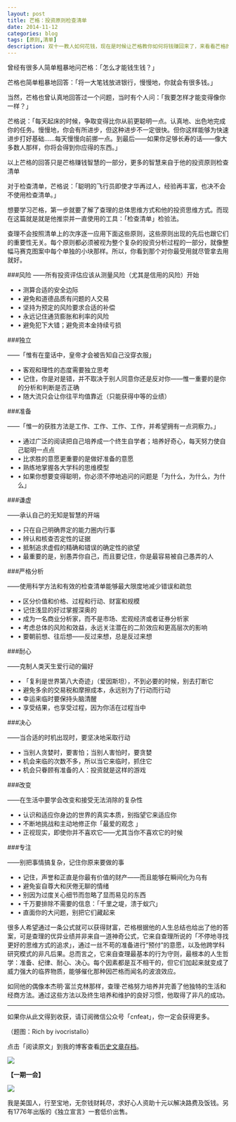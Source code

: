 ```yaml
---
layout: post
title: 芒格：投资原则检查清单
date: 2014-11-12
categories: blog
tags: [原则,清单]
description: 双十一教人如何花钱，现在是时候让芒格教你如何将钱赚回来了，来看看芒格的投资原则检查清单吧。
---
```



曾经有很多人简单粗暴地问芒格：「怎么才能钱生钱？」

芒格也简单粗暴地回答：「将一大笔钱放进银行，慢慢地，你就会有很多钱。」

当然，芒格也曾认真地回答过一个问题，当时有个人问：「我要怎样才能变得像你一样？」

芒格说：「每天起床的时候，争取变得比你从前更聪明一点。认真地、出色地完成你的任务。慢慢地，你会有所进步，但这种进步不一定很快。但你这样能够为快速进步打好基础……每天慢慢向前挪一点。到最后——如果你足够长寿的话——像大多数人那样，你将会得到你应得的东西。」

以上芒格的回答只是芒格赚钱智慧的一部分，更多的智慧来自于他的投资原则检查清单

对于检查清单，芒格说：「聪明的飞行员即使才华再过人，经验再丰富，也决不会不使用检查清单。」

想要学习芒格，第一步就要了解了查理的总体思维方式和他的投资思维方式。而现在这篇就是就是他推崇并一直使用的工具：「检查清单」检验法。

查理不会按照清单上的次序逐一应用下面这些原则，这些原则出现的先后也跟它们的重要性无关。每个原则都必须被视为整个复杂的投资分析过程的一部分，就像整幅马赛克图案中每个单独的小块那样。所以，你看到那个对你最受用就尽管拿去用就好。


###风险
——所有投资评估应该从测量风险（尤其是信用的风险）开始

- • 测算合适的安全边际
- • 避免和道德品质有问题的人交易
- • 坚持为预定的风险要求合适的补偿
- • 永远记住通货膨胀和利率的风险
- • 避免犯下大错；避免资本金持续亏损

 
###独立

——「惟有在童话中，皇帝才会被告知自己没穿衣服」

- • 客观和理性的态度需要独立思考
- • 记住，你是对是错，并不取决于别人同意你还是反对你——惟一重要的是你的分析和判断是否正确 
- • 随大流只会让你往平均值靠近（只能获得中等的业绩）

###准备

——「惟一的获胜方法是工作、工作、工作、工作，并希望拥有一点洞察力。」

- • 通过广泛的阅读把自己培养成一个终生自学者；培养好奇心，每天努力使自己聪明一点点
- • 比求胜的意愿更重要的是做好准备的意愿 
- • 熟练地掌握各大学科的思维模型 
- • 如果你想要变得聪明，你必须不停地追问的问题是「为什么，为什么，为什么」
 
###谦虚

——承认自己的无知是智慧的开端

- • 只在自己明确界定的能力圈内行事
- • 辨认和核查否定性的证据
- • 抵制追求虚假的精确和错误的确定性的欲望 
- • 最重要的是，别愚弄你自己，而且要记住，你是最容易被自己愚弄的人
 
###严格分析

——使用科学方法和有效的检查清单能够最大限度地减少错误和疏忽

- • 区分价值和价格、过程和行动、财富和规模 
- • 记住浅显的好过掌握深奥的 
- • 成为一名商业分析家，而不是市场、宏观经济或者证券分析家
- • 考虑总体的风险和效益，永远关注潜在的二阶效应和更高层次的影响 
- • 要朝前想、往后想——反过来想，总是反过来想
 
###耐心

——克制人类天生爱行动的偏好

- • 「复利是世界第八大奇迹」（爱因斯坦），不到必要的时候，别去打断它
- • 避免多余的交易税和摩擦成本，永远别为了行动而行动
- • 幸运来临时要保持头脑清醒 
- • 享受结果，也享受过程，因为你活在过程当中
 
###决心

——当合适的时机出现时，要坚决地采取行动

- • 当别人贪婪时，要害怕；当别人害怕时，要贪婪
- • 机会来临的次数不多，所以当它来临时，抓住它
- • 机会只眷顾有准备的人：投资就是这样的游戏
 
###改变

——在生活中要学会改变和接受无法消除的复杂性

- • 认识和适应你身边的世界的真实本质，别指望它来适应你
- • 不断地挑战和主动地修正你「最爱的观念 」
- • 正视现实，即使你并不喜欢它——尤其当你不喜欢它的时候
 
###专注

——别把事情搞复杂，记住你原来要做的事

- • 记住，声誉和正直是你最有价值的财产——而且能够在瞬间化为乌有
- • 避免妄自尊大和厌倦无聊的情绪
- • 别因为过度关心细节而忽略了显而易见的东西
- • 千万要排除不需要的信息：「千里之堤，溃于蚁穴」
- • 直面你的大问题，别把它们藏起来
 
很多人希望通过一条公式就可以获得财富，芒格根据他的人生总结也给出了他的答案，可是查理的优异业绩并非来自一道神奇公式，它来自查理所说的「不停地寻找更好的思维方式的追求」，通过一丝不苟的准备进行“预付”的意愿，以及他跨学科研究模式的非凡后果。总而言之，它来自查理最基本的行为守则，最根本的人生哲学：准备、纪律、耐心、决心。每个因素都是互不相干的，但它们加起来就变成了威力强大的临界物质，能够催化那种因芒格而闻名的波浪效应。

如同他的偶像本杰明·富兰克林那样，查理·芒格努力培养并完善了他独特的生活和经商方法。通过这些方法以及终生培养和维护的良好习惯，他取得了非凡的成功。


----

如果你从此文得到收获，请订阅微信公众号「cnfeat」，你一定会获得更多。

（题图：Rich by ivocristallo）

点击「阅读原文」到我的博客查看[历史文章存档](http://cnfeat.com)。

![](http://cnfeat.qiniudn.com/signitrue-2014-09-28.jpg)

**【一期一会】**

![](http://cnfeat.qiniudn.com/543e34bff2d6cc4.jpg)

我是美国人，行至宝地，无奈钱财耗尽，求好心人资助十元以解决路费及饭钱。另有1776年出版的《独立宣言》一套低价出售。
